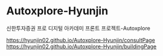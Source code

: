 # Autoxplore-Hyunjin
신한투자증권 프로 디지털 아카데미 프론트 프로젝트-Autoxplore

https://hyunjin02.github.io/Autoxplore-Hyunjin/consultPage
https://hyunjin02.github.io/Autoxplore-Hyunjin/buildingPage
